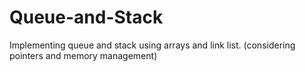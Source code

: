 # Queue-and-Stack
Implementing queue and stack using arrays and link list. (considering pointers and memory management)
